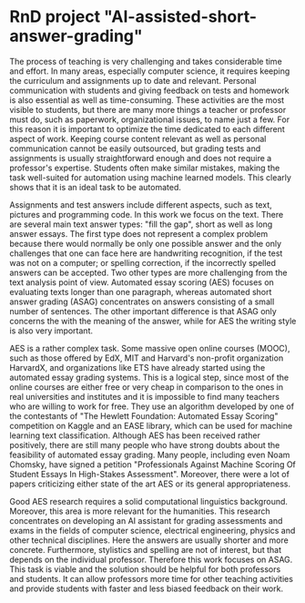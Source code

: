 # RnD project "AI-assisted-short-answer-grading"

The process of teaching is very challenging and takes considerable time and effort. In many areas, especially computer science, it requires keeping the curriculum and assignments up to date and relevant. Personal communication with students and giving feedback on tests and homework is also essential as well as time-consuming. These activities are the most visible to students, but there are many more things a teacher or professor must do, such as paperwork, organizational issues, to name just a few. For this reason it is important to optimize the time dedicated to each different aspect of work. Keeping course content relevant as well as personal communication cannot be easily outsourced, but grading tests and assignments is usually straightforward enough and does not require a professor's expertise. Students often make similar mistakes, making the task well-suited for automation using machine learned models. This clearly shows that it is an ideal task to be automated.

Assignments and test answers include different aspects, such as text, pictures and programming code. In this work we focus on the text. There are several main text answer types: "fill the gap", short as well as long answer essays. The first type does not represent a complex problem because there would normally be only one possible answer and the only challenges that one can face here are handwriting recognition, if the test was not on a computer; or spelling correction, if the incorrectly spelled answers can be accepted. Two other types are more challenging from the text analysis point of view. Automated essay scoring (AES) focuses on evaluating texts longer than one paragraph, whereas automated short answer grading (ASAG) concentrates on answers consisting of a small number of sentences. The other important difference is that ASAG only concerns the with the meaning of the answer, while for AES the writing style is also very important. 

AES is a rather complex task. Some massive open online courses (MOOC), such as those offered by EdX, MIT and Harvard's non-profit organization HarvardX, and organizations like ETS have already started using the automated essay grading systems. This is a logical step, since most of the online courses are either free or very cheap in comparison to the ones in real universities and institutes and it is impossible to find many teachers who are willing to work for free. They use an algorithm developed by one of the contestants of "The Hewlett Foundation: Automated Essay Scoring" competition on Kaggle and an EASE library, which can be used for machine learning text classification. Although AES has been received rather positively, there are still many people who have strong doubts about the feasibility of automated essay grading. Many people, including even Noam Chomsky, have signed a petition "Professionals Against Machine Scoring Of Student Essays In High-Stakes Assessment". Moreover, there were a lot of papers criticizing either state of the art AES or its general appropriateness.

Good AES research requires a solid computational linguistics background. Moreover, this area is more relevant for the humanities. This research concentrates on developing an AI assistant for grading assessments and exams in the fields of computer science, electrical engineering, physics and other technical disciplines. Here the answers are usually shorter and more concrete. Furthermore, stylistics and spelling are not of interest, but that depends on the individual professor. Therefore this work focuses on ASAG. This task is viable and the solution should be helpful for both professors and students. It can allow professors more time for other teaching activities and provide students with faster and less biased feedback on their work.
